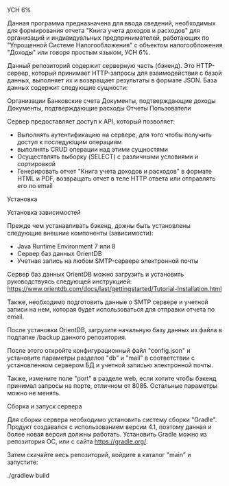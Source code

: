 УСН 6%

Данная программа предназначена для ввода сведений, необходимых для формирования отчета "Книга учета доходов и расходов" для организаций и индивидуальных предпринимателей, работающих по "Упрощенной Системе Налогообложения" с объектом налогообложения "Доходы" или говоря простым языком, УСН 6%.

Данный репозиторий содержит серверную часть (бэкенд). Это HTTP-сервер, который принимает HTTP-запросы для взаимодействия с базой данных, выполняет их и возвращает результаты в формате JSON. База данных содержит следующие сущности:

Организации
Банковские счета
Документы, подтверждающие доходы
Документы, подтверждающие расходы
Отчеты
Пользователи

Сервер предоставляет доступ к API, который позволяет:

* Выполнять аутентификацию на сервере, для того чтобы получить доступ к последующим операциям
* выполнять CRUD операции над этими сущностями
* Осуществлять выборку (SELECT) с различными условиями и сортировкой
* Генерировать отчет "Книга учета доходов и расходов" в формате HTML и PDF, возвращать отчет в теле HTTP ответа или отправлять его по email

Установка

Установка зависимостей

Прежде чем устанавливать бэкенд, дожны быть установлены следующие внешние компоненты (зависимости):

* Java Runtime Environment 7 или 8
* Сервер баз данных OrientDB
* Учетная запись на любом SMTP-сервере электронной почты

Сервер баз данных OrientDB можно загрузить и установить руководствуясь следующей инструкцией: https://www.orientdb.com/docs/last/gettingstarted/Tutorial-Installation.html

Также, необходимо подготовить данные о SMTP сервере и учетной записи на нем, которая будет использоваться для отправки отчета по email.

После установки OrientDB, загрузите начальную базу данных из файла в подпапке /backup данного репозитория.

После этого откройте конфигурационный файл "config.json" и установите параметры разделов "db" и "mail" в соответствии с установленном сервером БД и учетной записью электронной почты.

Также, измените поле "port" в разделе web, если хотите чтобы бэкенд принимал запросы на порте, отличном от 8085. Остальные параметры можно не менять.

Сборка и запуск сервера

Для сборки сервера необходимо установить систему сборки "Gradle". Продукт создавался с использованием версии 4.1, поэтому данная и более новая версия должны работать. Установить Gradle можно из репозитория ОС, или c сайта https://gradle.org/.

Затем скачайте весь репозиторий, войдите в каталог "main" и запустите:

./gradlew build






